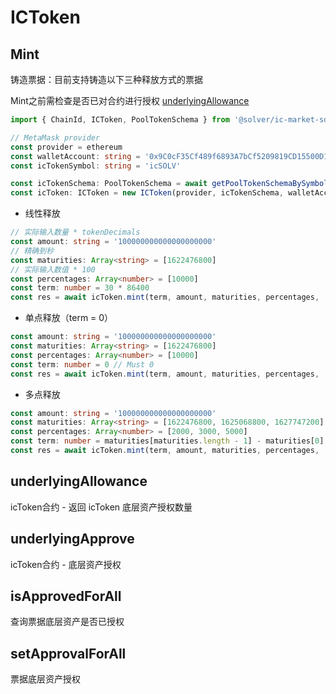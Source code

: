 # ICToken

## Mint

铸造票据：目前支持铸造以下三种释放方式的票据

Mint之前需检查是否已对合约进行授权 [underlyingAllowance](token.md#underlyingAllowance)

```typescript
import { ChainId, ICToken, PoolTokenSchema } from '@solver/ic-market-sdk'

// MetaMask provider
const provider = ethereum
const walletAccount: string = '0x9C0cF35Cf489f6893A7bCf5209819CD15500D1a1'
const icTokenSymbol: string = 'icSOLV'

const icTokenSchema: PoolTokenSchema = await getPoolTokenSchemaBySymbol(ChainId.mainnet, icTokenSymbol, PoolTokenType.icToken)
const icToken: ICToken = new ICToken(provider, icTokenSchema, walletAccount)
```

* 线性释放

```typescript
// 实际输入数量 * tokenDecimals
const amount: string = '100000000000000000000'
// 精确到秒
const maturities: Array<string> = [1622476800]
// 实际输入数值 * 100
const percentages: Array<number> = [10000]
const term: number = 30 * 86400
const res = await icToken.mint(term, amount, maturities, percentages, '', {})
```

* 单点释放（term = 0）

```typescript
const amount: string = '100000000000000000000'
const maturities: Array<string> = [1622476800]
const percentages: Array<number> = [10000]
const term: number = 0 // Must 0
const res = await icToken.mint(term, amount, maturities, percentages, '', {})
```

* 多点释放

```typescript
const amount: string = '100000000000000000000'
const maturities: Array<string> = [1622476800, 1625068800, 1627747200]
const percentages: Array<number> = [2000, 3000, 5000]
const term: number = maturities[maturities.length - 1] - maturities[0]
const res = await icToken.mint(term, amount, maturities, percentages, '', {})
```

## underlyingAllowance

icToken合约 - 返回 icToken 底层资产授权数量

## underlyingApprove

icToken合约 - 底层资产授权

## isApprovedForAll

查询票据底层资产是否已授权

## setApprovalForAll

票据底层资产授权

